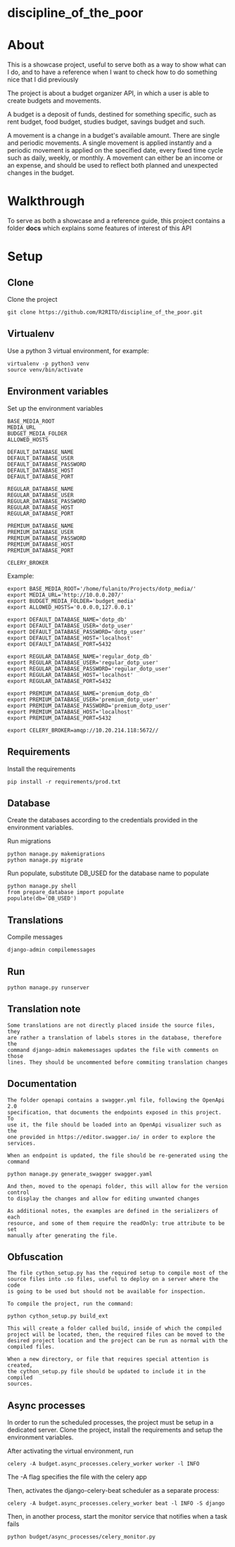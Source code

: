 # discipline_of_the_poor

# About

This is a showcase project, useful to serve both as a way to show what can I
do, and to have a reference when I want to check how to do something nice that
I did previously

The project is about a budget organizer API, in which a user is able to create
budgets and movements.

A budget is a deposit of funds, destined for something specific, such as rent
budget, food budget, studies budget, savings budget and such.

A movement is a change in a budget's available amount. There are single and
periodic movements. A single movement is applied instantly and a periodic
movement is applied on the specified date, every fixed time cycle such as
daily, weekly, or monthly. A movement can either be an income or an expense,
and should be used to reflect both planned and unexpected changes in the
budget.

# Walkthrough

To serve as both a showcase and a reference guide, this project contains a
folder **docs** which explains some features of interest of this API

# Setup

## Clone
Clone the project

    git clone https://github.com/R2RITO/discipline_of_the_poor.git

## Virtualenv
Use a python 3 virtual environment, for example:

    virtualenv -p python3 venv
    source venv/bin/activate

## Environment variables
Set up the environment variables

    BASE_MEDIA_ROOT
    MEDIA_URL
    BUDGET_MEDIA_FOLDER
    ALLOWED_HOSTS
    
    DEFAULT_DATABASE_NAME
    DEFAULT_DATABASE_USER
    DEFAULT_DATABASE_PASSWORD
    DEFAULT_DATABASE_HOST
    DEFAULT_DATABASE_PORT
    
    REGULAR_DATABASE_NAME
    REGULAR_DATABASE_USER
    REGULAR_DATABASE_PASSWORD
    REGULAR_DATABASE_HOST
    REGULAR_DATABASE_PORT
    
    PREMIUM_DATABASE_NAME
    PREMIUM_DATABASE_USER
    PREMIUM_DATABASE_PASSWORD
    PREMIUM_DATABASE_HOST
    PREMIUM_DATABASE_PORT
    
    CELERY_BROKER
    
    
Example:

    export BASE_MEDIA_ROOT='/home/fulanito/Projects/dotp_media/'
    export MEDIA_URL='http://10.0.0.207/'
    export BUDGET_MEDIA_FOLDER='budget_media'
    export ALLOWED_HOSTS='0.0.0.0,127.0.0.1'
    
    export DEFAULT_DATABASE_NAME='dotp_db'
    export DEFAULT_DATABASE_USER='dotp_user'
    export DEFAULT_DATABASE_PASSWORD='dotp_user'
    export DEFAULT_DATABASE_HOST='localhost'
    export DEFAULT_DATABASE_PORT=5432
    
    export REGULAR_DATABASE_NAME='regular_dotp_db'
    export REGULAR_DATABASE_USER='regular_dotp_user'
    export REGULAR_DATABASE_PASSWORD='regular_dotp_user'
    export REGULAR_DATABASE_HOST='localhost'
    export REGULAR_DATABASE_PORT=5432
    
    export PREMIUM_DATABASE_NAME='premium_dotp_db'
    export PREMIUM_DATABASE_USER='premium_dotp_user'
    export PREMIUM_DATABASE_PASSWORD='premium_dotp_user'
    export PREMIUM_DATABASE_HOST='localhost'
    export PREMIUM_DATABASE_PORT=5432
    
    export CELERY_BROKER=amqp://10.20.214.118:5672//

## Requirements
Install the requirements

    pip install -r requirements/prod.txt

## Database
Create the databases according to the credentials provided in the environment
variables.

Run migrations

    python manage.py makemigrations
    python manage.py migrate
    
Run populate, substitute DB_USED for the database name to populate

    python manage.py shell
    from prepare_database import populate
    populate(db='DB_USED')

## Translations
Compile messages

    django-admin compilemessages

## Run 

    python manage.py runserver

## Translation note

    Some translations are not directly placed inside the source files, they
    are rather a translation of labels stores in the database, therefore the
    command django-admin makemessages updates the file with comments on those
    lines. They should be uncommented before commiting translation changes

## Documentation

    The folder openapi contains a swagger.yml file, following the OpenApi 2.0
    specification, that documents the endpoints exposed in this project. To
    use it, the file should be loaded into an OpenApi visualizer such as the
    one provided in https://editor.swagger.io/ in order to explore the
    services.
    
    When an endpoint is updated, the file should be re-generated using the
    command
    
    python manage.py generate_swagger swagger.yaml
    
    And then, moved to the openapi folder, this will allow for the version control
    to display the changes and allow for editing unwanted changes
    
    As additional notes, the examples are defined in the serializers of each
    resource, and some of them require the readOnly: true attribute to be set
    manually after generating the file.
    
## Obfuscation

    The file cython_setup.py has the required setup to compile most of the
    source files into .so files, useful to deploy on a server where the code
    is going to be used but should not be available for inspection.
    
    To compile the project, run the command:
    
    python cython_setup.py build_ext
    
    This will create a folder called build, inside of which the compiled
    project will be located, then, the required files can be moved to the
    desired project location and the project can be run as normal with the
    compiled files.
    
    When a new directory, or file that requires special attention is created,
    the cython_setup.py file should be updated to include it in the compiled
    sources.
    
## Async processes

In order to run the scheduled processes, the project must be setup in a
dedicated server. Clone the project, install the requirements and setup
the environment variables.
    
After activating the virtual environment, run
    
    celery -A budget.async_processes.celery_worker worker -l INFO
    
The -A flag specifies the file with the celery app

Then, activates the django-celery-beat scheduler as a separate process:

    celery -A budget.async_processes.celery_worker beat -l INFO -S django
    
    
Then, in another process, start the monitor service that notifies when a
task fails

    python budget/async_processes/celery_monitor.py